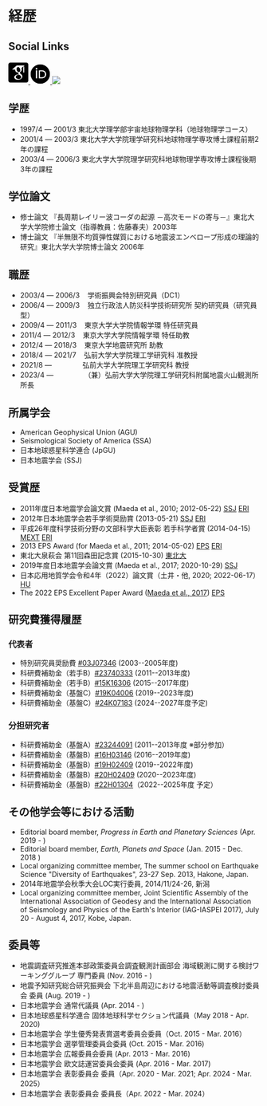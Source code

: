 # 経歴

## Social Links

<html>
<a href="https://scholar.google.com/citations?user=Ix6lzUQAAAAJ" target="_new" title="Google Scholar">
<img src="../icons/ai/google-scholar-square.svg" width="40">
</a>
<a href="http://orcid.org/0000-0002-8861-4597" target="_new" title="ORCiD">
<img src="../icons/ai/orcid.svg" width="40">
</a>
<a href="https://github.com/tktmyd" target="_new" title="github"><img src="https://github.githubassets.com/images/modules/logos_page/GitHub-Mark.png" width="40">
</a>
</html>

## 学歴

* 1997/4 ― 2001/3 東北大学理学部宇宙地球物理学科（地球物理学コース）
* 2001/4 ― 2003/3 東北大学大学院理学研究科地球物理学専攻博士課程前期2年の課程
* 2003/4 ― 2006/3 東北大学大学院理学研究科地球物理学専攻博士課程後期3年の課程

## 学位論文

* 修士論文 『長周期レイリー波コーダの起源 －高次モードの寄与－』東北大学大学院修士論文（指導教員：佐藤春夫）2003年 
* 博士論文 『半無限不均質弾性媒質における地震波エンベロープ形成の理論的研究』東北大学大学院博士論文 2006年

## 職歴

* 2003/4 ― 2006/3 &nbsp;&nbsp; 学術振興会特別研究員（DC1）
* 2006/4 ― 2009/3 &nbsp;&nbsp; 独立行政法人防災科学技術研究所 契約研究員（研究員型）
* 2009/4 ― 2011/3 &nbsp;&nbsp; 東京大学大学院情報学環 特任研究員 
* 2011/4 ― 2012/3 &nbsp;&nbsp; 東京大学大学院情報学環 特任助教 
* 2012/4 ― 2018/3 &nbsp;&nbsp; 東京大学地震研究所 助教 
* 2018/4 ― 2021/7 &nbsp;&nbsp; 弘前大学大学院理工学研究科 准教授 
* 2021/8 ― 　　　 &nbsp;&nbsp; 弘前大学大学院理工学研究科 教授 
* 2023/4 ― 　　　 &nbsp;&nbsp; （兼）弘前大学大学院理工学研究科附属地震火山観測所 所長
<!---
* 2018/6 ― 2019/3 &nbsp;&nbsp; 京都大学防災研究所 非常勤講師
* 2019/9 ― 2019/9 &nbsp;&nbsp; 神戸大学大学院理学研究科 非常勤講師
--->

## 所属学会

* American Geophysical Union (AGU)
* Seismological Society of America (SSA)
* 日本地球惑星科学連合 (JpGU)
* 日本地震学会 (SSJ)
<!--  * European Geosciences Union (EGU) -->
<!--  * Asia Oceania Geosciences Society (AOGS) -->

## 受賞歴

* 2011年度日本地震学会論文賞 (Maeda et al., 2010; 2012-05-22)  [SSJ](https://www.zisin.jp/awards/essay02.html) [ERI](http://outreach.eri.u-tokyo.ac.jp/2012/05/awardssj2011/)
* 2012年日本地震学会若手学術奨励賞 (2013-05-21) [SSJ](https://www.zisin.jp/awards/young02.html) [ERI](http://outreach.eri.u-tokyo.ac.jp/2013/04/awardssj/)
* 平成26年度科学技術分野の文部科学大臣表彰 若手科学者賞 (2014-04-15) [MEXT](https://warp.ndl.go.jp/info:ndljp/pid/11373293/www.mext.go.jp/b_menu/houdou/26/04/1346090.htm) [ERI](http://outreach.eri.u-tokyo.ac.jp/2014/04/07awardmext/)
* 2013 EPS Award (for Maeda et al., 2011; 2014-05-02) [EPS](https://earth-planets-space.springeropen.com/eps-yr-award) [ERI](http://www.eri.u-tokyo.ac.jp/2014/10/30/%e5%89%8d%e7%94%b0%e6%8b%93%e4%ba%ba%e5%8a%a9%e6%95%99%e3%81%8c2013%e5%b9%b4eps%e8%b3%9e%e3%82%92%e5%8f%97%e8%b3%9e/)
* 東北大泉萩会 第11回森田記念賞 (2015-10-30) [東北大](http://www.senshu.phys.tohoku.ac.jp/prize.html#p11-1)
* 2019年度日本地震学会論文賞 (Maeda et al., 2017; 2020-10-29) [SSJ](https://www.zisin.jp/news/20200501_awards.html)
* 日本応用地質学会令和4年（2022）論文賞（土井・他, 2020; 2022-06-17）[HU](https://www.st.hirosaki-u.ac.jp/news/awarded/jusho/220617.html)
* The 2022 EPS Excellent Paper Award ([Maeda et al., 2017](https://doi.org/10.1186/s40623-017-0687-2)) [EPS](https://earth-planets-space.springeropen.com/eps-excellent-paper-award)

## 研究費獲得履歴

### 代表者

* 特別研究員奨励費  [#03J07346](https://kaken.nii.ac.jp/ja/grant/KAKENHI-PROJECT-03J07346/) (2003--2005年度)
* 科研費補助金（若手B）[#23740333](https://kaken.nii.ac.jp/ja/grant/KAKENHI-PROJECT-23740333/) (2011--2013年度) 
* 科研費補助金（若手B）[#15K16306](https://kaken.nii.ac.jp/ja/grant/KAKENHI-PROJECT-15K16306/) (2015--2017年度)
* 科研費補助金（基盤C）[#19K04006](https://kaken.nii.ac.jp/ja/grant/KAKENHI-PROJECT-19K04006) (2019--2023年度)
* 科研費補助金（基盤C）[#24K07183](https://kaken.nii.ac.jp/ja/grant/KAKENHI-PROJECT-24K07183) (2024--2027年度予定)

### 分担研究者

* 科研費補助金（基盤A）[#23244091](https://kaken.nii.ac.jp/ja/grant/KAKENHI-PROJECT-23244091/) (2011--2013年度 ※部分参加）
* 科研費補助金（基盤B）[#16H03146](https://kaken.nii.ac.jp/ja/grant/KAKENHI-PROJECT-16H03146/) (2016--2019年度) 
* 科研費補助金（基盤B）[#19H02409](https://kaken.nii.ac.jp/ja/grant/KAKENHI-PROJECT-19H02409/) (2019--2022年度)
* 科研費補助金（基盤B）[#20H02409](https://kaken.nii.ac.jp/ja/grant/KAKENHI-PROJECT-20H02409/) (2020--2023年度)
* 科研費補助金（基盤B）[#22H01304](https://kaken.nii.ac.jp/ja/grant/KAKENHI-PROJECT-22H01304/)（2022--2025年度 予定）

## その他学会等における活動

* Editorial board member, _Progress in Earth and Planetary Sciences_ (Apr. 2019 - )
* Editorial board member, _Earth, Planets and Space_ (Jan. 2015 - Dec. 2018 ) 
* Local organizing committee member, The summer school on Earthquake Science "Diversity of Earthquakes", 23-27 Sep. 2013, Hakone, Japan. 
* 2014年地震学会秋季大会LOC実行委員, 2014/11/24-26, 新潟
* Local organizing committee member, Joint Scientific Assembly of the International Association of Geodesy and the International Association of Seismology and Physics of the Earth's Interior (IAG-IASPEI 2017), July 20 - August 4, 2017, Kobe, Japan.

## 委員等

* 地震調査研究推進本部政策委員会調査観測計画部会 海域観測に関する検討ワーキンググループ 専門委員 (Nov. 2016 - )
* 地震予知研究総合研究振興会 下北半島周辺における地震活動等調査検討委員会 委員 (Aug. 2019 - )
* 日本地震学会 通常代議員 (Apr. 2014 - )
* 日本地球惑星科学連合 固体地球科学セクション代議員（May 2018 - Apr. 2020)
* 日本地震学会 学生優秀発表賞選考委員会委員（Oct. 2015 - Mar. 2016）
* 日本地震学会 選挙管理委員会委員 (Oct. 2015 - Mar. 2016)
* 日本地震学会 広報委員会委員 (Apr. 2013 - Mar. 2016)
* 日本地震学会 欧文誌運営委員会委員 (Apr. 2016 - Mar. 2017)
* 日本地震学会 表彰委員会 委員（Apr. 2020 - Mar. 2021; Apr. 2024 - Mar. 2025）
* 日本地震学会 表彰委員会 委員長（Apr. 2022 - Mar. 2024）